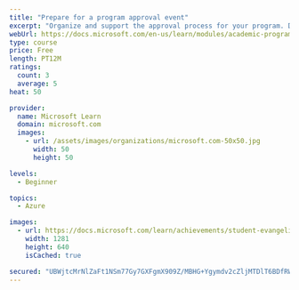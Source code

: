 ```yaml
---
title: "Prepare for a program approval event"
excerpt: "Organize and support the approval process for your program. Define the main processes in program approval and respond to feedback from an approval panel."
webUrl: https://docs.microsoft.com/en-us/learn/modules/academic-program-certifications-prepare-program-approval/
type: course
price: Free
length: PT12M
ratings:
  count: 3
  average: 5
heat: 50

provider:
  name: Microsoft Learn
  domain: microsoft.com
  images:
    - url: /assets/images/organizations/microsoft.com-50x50.jpg
      width: 50
      height: 50

levels:
  - Beginner

topics:
  - Azure

images:
  - url: https://docs.microsoft.com/learn/achievements/student-evangelism/academic-program-certifications-prepare-program-approval-social.png
    width: 1281
    height: 640
    isCached: true

secured: "UBWjtcMrNlZaFt1NSm77Gy7GXFgmX909Z/MBHG+Ygymdv2cZljMTDlT6BDfRWUZO3l7lfCl6eip86z0Kygp2N1xaT/lgu4MIAMNbDxDNXlk8TlWkCeIEqO8vGJqQ5+YmRMq1yMeaWphirhRydXxL6u27xfLwMp8RiGd5HFQ9r6uiHvQ4mu4FEijK7Gx2MyzUkE28PzYYkQQcOK+Q8xJAqnJLCuRL5gz9Tr/Ob+bYct7uUnBYuJ4iq2x7/nsDBT44EXwq8LlIC3kvMNXBhhhdEq6Czzq7VS/ppRfxbZ35B8qeZX1Oe5okiT641mbxfipKJYvRJtrNQa9uzuTS5T+iTf1bzYT4l/Gtkjy8YaL0Zqg0hSGCVwuVZpK0sSFiwHYmsUHWSfd7cDHLYiSZqgd5ih7GQrPNdCPHd+tM9FZPa0k=;Ar9fJ/3a+hcagaV2M5OD+A=="
---
```


